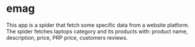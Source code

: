 # emag
This app is a spider that fetch some specific data from a website platform.
The spider fetches laptops category and its products with: product name, description, price, PRP price, customers reviews.
